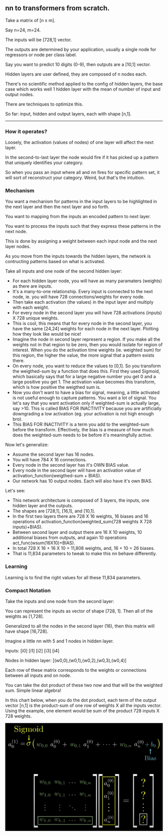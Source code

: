 ## nn to transformers from scratch.

Take a matrix of [n x m]. 

Say n=24, m=24.

The inputs will be [728,1] vector.

The outputs are determined by your application, usually a single node for regressors or node per class label. 

Say you want to predict 10 digits (0-9), then outputs are a [10,1] vector.

Hidden layers are user defined, they are composed of n nodes each. 

There's no scientific method applied to the config of hidden layers, the base case which works well 1 hidden layer with the mean of number of input and output nodes.

There are techniques to optimize this.

So far: input, hidden and output layers, each with shape [n,1]. 

---

### How it operates?

Loosely, the activation (values of nodes) of one layer will affect the next layer.  

In the second-to-last layer the node would fire if it has picked up a pattern that uniquely identifies your category. 

So when you pass an input where all and nn fires for specific pattern set, it will sort of reconstruct your category. Weird, but that's the intuition.

### Mechanism

You want a mechanism for patterns in the input layers to be highlighted in the next layer and then the next layer and so forth.

You want to mapping from the inputs an encoded pattern to next layer.

You want to process the inputs such that they express these patterns in the next node.

This is done by assigning a weight between each input node and the next layer nodes.

As you move from the inputs towards the hidden layers, the network is contructing patterns based on what is activated.

Take all inputs and one node of the second hidden layer: 
- For each hidden layer node, you will have as many paramaters (weights) as there are inputs.
- It's a many-to-one relationship. Every input is connected to the next node, ie. you will have 728 connections/weights for every node. 
- Then take each activation (the values) in the input layer and multiply with each weight.
- For every node in the second layer you will have 728 activations (inputs) X 728 unique weights.
- This is cool, this means that for every node in the second layer, you have the same [24,24] weights for each node in the next layer. Plotting how they look like would be nice!
- Imagine the node in second layer represent a region. If you make all the weights not in that region to be zero, then you would isolate for region of interest. When you do the activation time weights (ie. weighted sum) for this region, the higher the value, the more signal that a pattern exists there.
- On every node, you want to reduce the values to [0,1]. So you transform the weigthed-sum by a function that does this. First they used Sigmoid, which basically says that for a large negative number you get 0 and a large positive you get 1. The activation value becomes this transform, which is how positive the weigthed sum is.
- Now you don't want to have a bias for signal, meaning, a little activated is not useful enough to capture patterns. You want a lot of signal. You let's say that you want activation only if weighted-sum is actually large, say >10. This is called BIAS FOR INACTIVITY because you are artificially downgrading a low activation (eg. your activation is not high enough bro).
- This BIAS FOR INACTIVITY is a term you add to the weighted-sum before the transform. Effectively, the bias is a measure of how much does the weighted-sum needs to be before it's meaningfully active.

Now let's generalize:
- Assume the second layer has 16 nodes.
- You will have 784 X 16 connections.
- Every node in the second layer has it's OWN BIAS value.
- Every node in the second layer will have an activation value of activation_function(weigthed-sum + BIAS).
- Our network has 10 output nodes. Each will also have it's own BIAS.

Let's see:
- This network architecture is composed of 3 layers, the inputs, one hidden layer and the outputs.
- The shapes are [728,1], [16,1], and [10,1].
- In the first two layers there are 728 X 16 weights, 16 biases and 16 operations of activation_function(weighted_sum(728 weights X 728 inputs)+BIAS).
- Between second layer and output there are 16 X 10 weights, 10 additional biases from outputs, and again 10 operations act_func(wsum(16X10)+BIAS).
- In total 728 X 16 + 16 X 10 = 11,808 weights, and, 16 + 10 = 26 biases.
- That is 11,834 parameters to tweak to make this nn behave differently.

### Learning

Learning is to find the right values for all these 11,834 parameters.

### Compact Notation

Take the inputs and one node from the second layer:

You can represent the inputs as vector of shape [728, 1].
Then all of the weights as [1,728].

Generalized to all the nodes in the second layer (16), then this matrix will have shape [16,728].

Imagine a little nn with 5 and 1 nodes in hidden layer.

Inputs:
[i0]
[i1]
[i2]
[i3]
[i4]

Nodes in hidden layer:
[(w0,0),(w0,1),(w0,2),(w0,3),(w0,4)]

Each row of these matrix corresponds to the weights or connections between all inputs and on node.

You can take the dot product of these two now and that will be the weighted sum. Simple linear algebra!

In this chart below, when you do the dot product, each term of the output vector [n,1] is the product-sum of one row of weights X all the inputs vector. Using the example, one element would be sum of the product 728 inputs X 728 weights.

![notation](images/weights_image.png)

